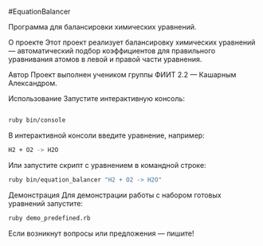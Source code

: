 #EquationBalancer

Программа для балансировки химических уравнений.



О проекте
Этот проект реализует балансировку химических уравнений — автоматический подбор коэффициентов для правильного уравнивания атомов в левой и правой части уравнения.



Автор
Проект выполнен учеником группы ФИИТ 2.2 — Кашарным Александром.


Использование
Запустите интерактивную консоль:
```bash

ruby bin/console
```
В интерактивной консоли введите уравнение, например:

```bash
H2 + O2 -> H2O
```
Или запустите скрипт с уравнением в командной строке:

```bash
ruby bin/equation_balancer "H2 + O2 -> H2O"
```

Демонстрация
Для демонстрации работы с набором готовых уравнений запустите:

```bash
ruby demo_predefined.rb
```
Если возникнут вопросы или предложения — пишите!